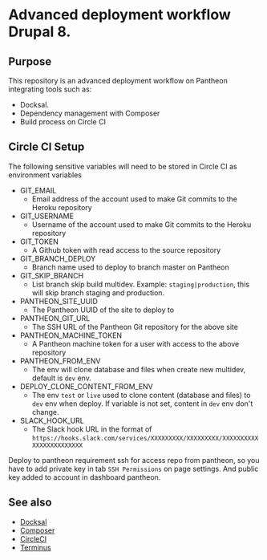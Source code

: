 # Advanced deployment workflow Drupal 8.

## Purpose
This repository is an advanced deployment workflow on Pantheon integrating tools such as:
* Docksal.
* Dependency management with Composer
* Build process on Circle CI

## Circle CI Setup
The following sensitive variables will need to be stored in Circle CI as environment variables
* GIT_EMAIL
    * Email address of the account used to make Git commits to the Heroku repository
* GIT_USERNAME
    * Username of the account used to make Git commits to the Heroku repository
* GIT_TOKEN
    * A Github token with read access to the source repository
* GIT_BRANCH_DEPLOY
    * Branch name used to deploy to branch master on Pantheon
* GIT_SKIP_BRANCH
    * List branch skip build multidev. Example: `staging|production`, this will skip branch staging and production.
* PANTHEON_SITE_UUID
    * The Pantheon UUID of the site to deploy to
* PANTHEON_GIT_URL
    * The SSH URL of the Pantheon Git repository for the above site
* PANTHEON_MACHINE_TOKEN
    * A Pantheon machine token for a user with access to the above repository
* PANTHEON_FROM_ENV
    * The env will clone database and files when create new multidev, default is `dev` env.
* DEPLOY_CLONE_CONTENT_FROM_ENV
    * The env `test` or `live` used to clone content (database and files) to `dev` env when deploy. If variable is not set, content in `dev` env don't change.
* SLACK_HOOK_URL
    * The Slack hook URL in the format of `https://hooks.slack.com/services/XXXXXXXXX/XXXXXXXXX/XXXXXXXXXXXXXXXXXXXXXXXX`

Deploy to pantheon requirement ssh for access repo from pantheon, so you have to add private key in tab `SSH Permissions` on page settings. And public key added to account in dashboard pantheon.

## See also
* [Docksal](http://docksal.readthedocs.io/en/master/)
* [Composer](https://getcomposer.org/)
* [CircleCI](https://circleci.com/)
* [Terminus](https://pantheon.io/docs/terminus/)

